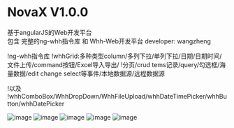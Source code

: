 # NovaX V1.0.0
基于angularJS的Web开发平台  
包含 完整的ng-whh指令库 和 Whh-Web开发平台
developer: wangzheng

!ng-whh指令库
!whhGrid:多种类型column/多列下拉/单列下拉/日期/日期时间/文件上传/command按钮/Excel导入导出/ 
!分页/crud tems记录/query/勾选框/海量数据/edit change select等事件/本地数据源/远程数据源

!以及
!whhComboBox/WhhDropDown/WhhFileUpload/whhDateTimePicker/whhButton/whhDatePicker
 
 
![image](https://github.com/wzfzlw/NovaX/blob/master/screenshots/Snip20160429_10.png)
![image](https://github.com/wzfzlw/NovaX/blob/master/screenshots/Snip20160428_8.png)
![image](https://github.com/wzfzlw/NovaX/blob/master/screenshots/Snip20160428_2.png)
![image](https://github.com/wzfzlw/NovaX/blob/master/screenshots/Snip20160428_3.png)
![image](https://github.com/wzfzlw/NovaX/blob/master/screenshots/Snip20160429_9.png)

